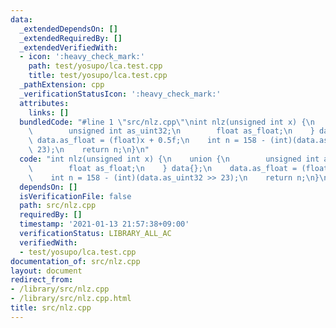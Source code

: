 ```yaml
---
data:
  _extendedDependsOn: []
  _extendedRequiredBy: []
  _extendedVerifiedWith:
  - icon: ':heavy_check_mark:'
    path: test/yosupo/lca.test.cpp
    title: test/yosupo/lca.test.cpp
  _pathExtension: cpp
  _verificationStatusIcon: ':heavy_check_mark:'
  attributes:
    links: []
  bundledCode: "#line 1 \"src/nlz.cpp\"\nint nlz(unsigned int x) {\n    union {\n\
    \        unsigned int as_uint32;\n        float as_float;\n    } data{};\n   \
    \ data.as_float = (float)x + 0.5f;\n    int n = 158 - (int)(data.as_uint32 >>\
    \ 23);\n    return n;\n}\n"
  code: "int nlz(unsigned int x) {\n    union {\n        unsigned int as_uint32;\n\
    \        float as_float;\n    } data{};\n    data.as_float = (float)x + 0.5f;\n\
    \    int n = 158 - (int)(data.as_uint32 >> 23);\n    return n;\n}\n"
  dependsOn: []
  isVerificationFile: false
  path: src/nlz.cpp
  requiredBy: []
  timestamp: '2021-01-13 21:57:38+09:00'
  verificationStatus: LIBRARY_ALL_AC
  verifiedWith:
  - test/yosupo/lca.test.cpp
documentation_of: src/nlz.cpp
layout: document
redirect_from:
- /library/src/nlz.cpp
- /library/src/nlz.cpp.html
title: src/nlz.cpp
---
```

